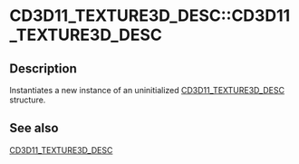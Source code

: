 # CD3D11_TEXTURE3D_DESC::CD3D11_TEXTURE3D_DESC

## Description

Instantiates a new instance of an uninitialized [CD3D11_TEXTURE3D_DESC](https://learn.microsoft.com/previous-versions/windows/desktop/legacy/jj151706(v=vs.85)) structure.

## See also

[CD3D11_TEXTURE3D_DESC](https://learn.microsoft.com/previous-versions/windows/desktop/legacy/jj151706(v=vs.85))